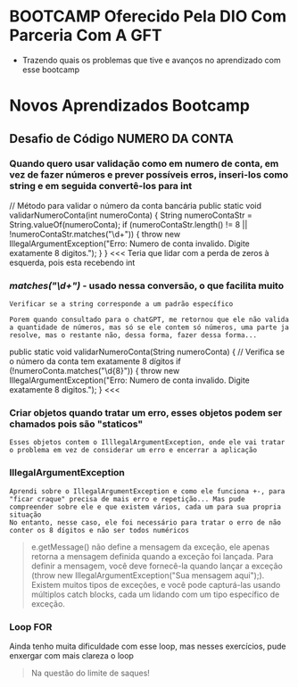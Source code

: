 # BOOTCAMP Oferecido Pela DIO Com Parceria Com A GFT 
 - Trazendo quais os problemas que tive e avanços no aprendizado com esse bootcamp

# Novos Aprendizados Bootcamp

## Desafio de Código NUMERO DA CONTA

### Quando quero usar validação como em numero de conta, em vez de fazer números e prever possíveis erros, inseri-los como string e em seguida convertê-los para int
>>> 
// Método para validar o número da conta bancária
    public static void validarNumeroConta(int numeroConta) {
        String numeroContaStr = String.valueOf(numeroConta);
        if (numeroContaStr.length() != 8 || !numeroContaStr.matches("\\d+")) {
            throw new IllegalArgumentException("Erro: Numero de conta invalido. Digite exatamente 8 digitos.");
        }
    }
<<<
Teria que lidar com a perda de zeros à esquerda, pois esta recebendo int

### _matches("\\d+")_ - usado nessa conversão, o que facilita muito
	Verificar se a string corresponde a um padrão específico

	Porem quando consultado para o chatGPT, me retornou que ele não valida a quantidade de números, mas só se ele contem só números, uma parte ja resolve, mas o restante não, dessa forma, fazer dessa forma...
>>>
public static void validarNumeroConta(String numeroConta) {
        // Verifica se o número da conta tem exatamente 8 dígitos
        if (!numeroConta.matches("\\d{8}")) {
            throw new IllegalArgumentException("Erro: Numero de conta invalido. Digite exatamente 8 digitos.");
        }
<<<


### Criar objetos quando tratar um erro, esses objetos podem ser chamados pois são "staticos"
	Esses objetos contem o IlllegalArgumentException, onde ele vai tratar o problema em vez de considerar um erro e encerrar a aplicação

### IllegalArgumentException
	Aprendi sobre o IllegalArgumentException e como ele funciona +-, para "ficar craque" precisa de mais erro e repetição... Mas pude compreender sobre ele e que existem vários, cada um para sua propria situação
	No entanto, nesse caso, ele foi necessário para tratar o erro de não conter os 8 dígitos e não ser todos numéricos

> e.getMessage() não define a mensagem da exceção, ele apenas retorna a mensagem definida quando a exceção foi lançada.
>Para definir a mensagem, você deve fornecê-la quando lançar a exceção (throw new IllegalArgumentException("Sua mensagem aqui");).
>Existem muitos tipos de exceções, e você pode capturá-las usando múltiplos catch blocks, cada um lidando com um tipo específico de exceção.

### Loop FOR
Ainda tenho muita dificuldade com esse loop, mas nesses exercícios, pude enxergar com mais clareza o loop
> Na questão do limite de saques!


